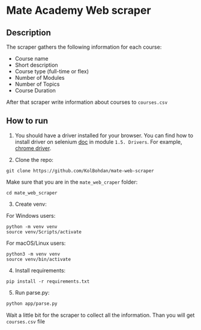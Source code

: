 # Mate Academy Web scraper
## Description
The scraper gathers the following information for each course:

- Course name
- Short description
- Course type (full-time or flex)
- Number of Modules
- Number of Topics
- Course Duration

After that scraper write information about courses to `courses.csv`

## How to run
1. You should have a driver installed for your browser.
You can find how to install driver on selenium [doc](https://selenium-python.readthedocs.io/installation.html)
in module ```1.5. Drivers```. For example, [chrome driver](https://sites.google.com/chromium.org/driver/).


2. Clone the repo:
```shell
git clone https://github.com/KolBohdan/mate-web-scraper
```
Make sure that you are in the `mate_web_craper` folder:
```shell
cd mate_web_scraper
```
3. Create venv:

For Windows users:
```shell
python -m venv venv
source venv/Scripts/activate
```
For macOS/Linux users:
```shell
python3 -m venv venv
source venv/bin/activate
```
4. Install requirements:
```shell
pip install -r requirements.txt
```
5. Run parse.py:
```bash
python app/parse.py
```
Wait a little bit for the scraper to collect all the information.
Than you will get ```courses.csv``` file
